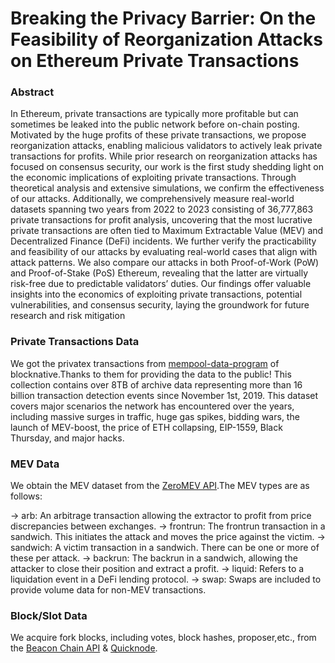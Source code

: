 # Breaking the Privacy Barrier: On the Feasibility of Reorganization Attacks on Ethereum Private Transactions


### Abstract

In Ethereum, private transactions are typically more profitable but
can sometimes be leaked into the public network before on-chain
posting. Motivated by the huge profits of these private transactions,
we propose reorganization attacks, enabling malicious validators to
actively leak private transactions for profits. While prior research
on reorganization attacks has focused on consensus security, our
work is the first study shedding light on the economic implications
of exploiting private transactions. Through theoretical analysis and
extensive simulations, we confirm the effectiveness of our attacks.
Additionally, we comprehensively measure real-world datasets
spanning two years from 2022 to 2023 consisting of 36,777,863
private transactions for profit analysis, uncovering that the most
lucrative private transactions are often tied to Maximum Extractable
Value (MEV) and Decentralized Finance (DeFi) incidents. We further
verify the practicability and feasibility of our attacks by evaluating
real-world cases that align with attack patterns. We also compare
our attacks in both Proof-of-Work (PoW) and Proof-of-Stake (PoS)
Ethereum, revealing that the latter are virtually risk-free due to
predictable validators’ duties. Our findings offer valuable insights
into the economics of exploiting private transactions, potential
vulnerabilities, and consensus security, laying the groundwork for
future research and risk mitigation

### Private Transactions Data


We got the privatex transactions from [mempool-data-program](https://docs.blocknative.com/mempool-data-program) of blocknative.Thanks to them for providing the data to the public!
This collection contains over 8TB of archive data representing more than 16 billion transaction detection events since November 1st, 2019. 
This dataset covers major scenarios the network has encountered over the years, including massive surges in traffic, huge gas spikes, bidding wars, the launch of MEV-boost, the price of ETH collapsing, EIP-1559, Black Thursday, and major hacks.


### MEV Data
We obtain the MEV dataset from the [ZeroMEV API](https://data.zeromev.org/docs/).The MEV  types are as follows:

-> arb: An arbitrage transaction allowing the extractor to profit from price discrepancies between exchanges.
-> frontrun: The frontrun transaction in a sandwich. This initiates the attack and moves the price against the victim.
-> sandwich: A victim transaction in a sandwich. There can be one or more of these per attack.
-> backrun: The backrun in a sandwich, allowing the attacker to close their position and extract a profit.
-> liquid: Refers to a liquidation event in a DeFi lending protocol.
-> swap: Swaps are included to provide volume data for non-MEV transactions.


### Block/Slot Data
We acquire fork blocks, including votes, block hashes, proposer,etc., from the [Beacon Chain API](https://beaconcha.in/) & [Quicknode](https://www.quicknode.com/docs/ethereum).
